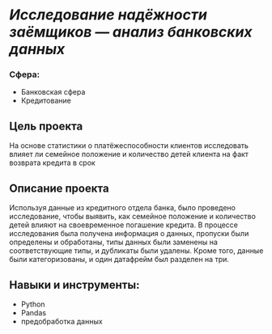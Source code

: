 # _Исследование надёжности заёмщиков — анализ банковских данных_
### Сфера: 
- Банковская сфера
- Кредитование
## Цель проекта
На основе статистики о платёжеспособности клиентов исследовать влияет ли семейное положение и количество детей клиента на факт возврата кредита в срок

## Описание проекта
Используя данные из кредитного отдела банка, было проведено исследование, чтобы выявить, как семейное положение и количество детей влияют на своевременное погашение кредита. В процессе исследования была получена информация о данных, пропуски были определены и обработаны, типы данных были заменены на соответствующие типы, и дубликаты были удалены. Кроме того, данные были категоризованы, и один датафрейм был разделен на три.
## Навыки и инструменты:
- Python
- Pandas
- предобработка данных